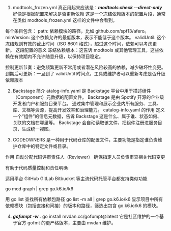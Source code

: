 1. modtools_frozen.yml
真正用起来应该是：***modtools check --direct-only***
好像是根据配置来解决是否更新依赖
这是一个冻结依赖版本的配置片段，通常在类似 modtools_frozen.yml 这样的文件中会看到。

每个条目包含：
path: 依赖模块的路径，比如 github.com/spf13/afero。
minVersion: 这个依赖允许的最低版本，表示不能低于这个版本。
validUntil: 这个冻结规则有效的截止时间（ISO 8601 格式），超过这个时间，依赖可以考虑更新。
这段配置的意义
冻结依赖版本：这告诉 modtools 或其他管理工具，这些依赖在有效期内不允许随意升级，以保持项目稳定。

控制更新节奏：避免频繁更新不常用或者潜在风险较高的依赖，减少破坏性变更。
到期后可更新：一旦到了 validUntil 时间点，工具或维护者可以重新考虑是否升级依赖版本

2. Backstage 简介
atalog-info.yaml 是 Backstage 平台中用于描述组件（Component）元数据的配置文件。
Backstage 是由 Spotify 开源的企业级开发者门户和服务目录平台。
通过集中管理和展示企业内所有服务、工具、库、文档等资源，提高开发效率和治理能力。
catalog-info.yaml 的作用
定义一个“组件”的信息元数据，告诉 Backstage 这是什么、属于谁、状态如何、关联的文档在哪里等。
Backstage 会自动读取该文件，把组件注册进服务目录，生成统一视图。

3. CODEOWNERS 是一种用于代码仓库的配置文件，主要功能是指定谁负责维护仓库中的特定文件或目录。

作用
自动分配代码评审责任人（Reviewer）
确保指定人员负责审查相关代码变更

有助于代码质量控制和责任明确

适用平台
GitHub
GitLab
Bitbucket 等主流代码托管平台都支持类似功能

go mod graph | grep go.k6.io/k6


用 go list 查找所有依赖包路径
go list -m all | grep go.k6.io/k6
显示项目中所有依赖模块（包括直接和间接）的版本和路径，筛选出包含 go.k6.io/k6 的模块。

4. ***gofumpt -w .***
   go install mvdan.cc/gofumpt@latest
它是社区维护的一个基于官方 gofmt 的更严格版本，主要由 mvdan 维护。


